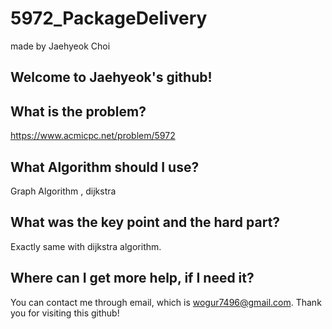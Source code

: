 # 5972_PackageDelivery

made by Jaehyeok Choi

## Welcome to Jaehyeok's github!

## What is the problem?

https://www.acmicpc.net/problem/5972 

## What Algorithm should I use?

Graph Algorithm , dijkstra

## What was the key point and the hard part?

Exactly same with dijkstra algorithm.

## Where can I get more help, if I need it?

You can contact me through email, which is wogur7496@gmail.com.
Thank you for visiting this github!
